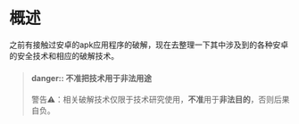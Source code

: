 # 概述

之前有接触过安卓的apk应用程序的破解，现在去整理一下其中涉及到的各种安卓的安全技术和相应的破解技术。

> #### danger:: 不准把技术用于非法用途
> 警告⚠️：相关破解技术仅限于技术研究使用，**不准**用于**非法目的**，否则后果自负。
